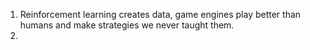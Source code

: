 1. Reinforcement learning creates data, game engines play better than humans and make strategies we never taught them.
2. 